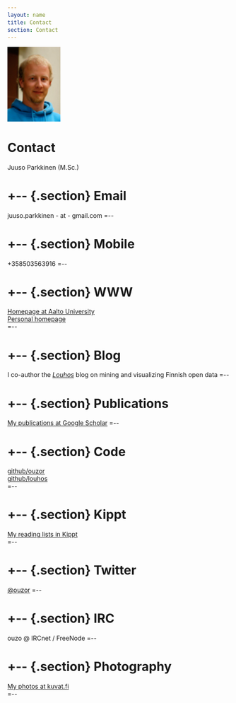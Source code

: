 ```yaml
---
layout: name
title: Contact
section: Contact
---
```


<img class='inset right' src='../images/juuso.jpg' title='Juuso Parkkinen' alt='Photo' width='120px' />

Contact
=======

Juuso Parkkinen (M.Sc.)

+--	{.section}
Email
========
juuso.parkkinen - at - gmail.com
=--

+--	{.section}
Mobile 
========
+358503563916
=--

+--	{.section}
WWW
========
[Homepage at Aalto University](http://users.ics.aalto.fi/japarkki/)  
[Personal homepage](http://ouzor.github.com/)  
=--

+--  {.section}
Blog
========
I co-author the _[Louhos](http://louhos.wordpress.com)_ blog on mining and visualizing Finnish open data
=--


+--  {.section}
Publications
========
[My publications at Google Scholar](http://scholar.google.com/citations?user=4d5VBfkAAAAJ
)
=--


+--  {.section}
Code
========
[github/ouzor](https://github.com/ouzor)  
[github/louhos](https://github.com/louhos)  
=--


+--  {.section}
Kippt
========
[My reading lists in Kippt](https://kippt.com/ouzor)  
=--

+--	{.section}
Twitter
=======
[@ouzor](http://twitter.com/ouzor)
=--

+--	{.section}
IRC
========
ouzo @ IRCnet / FreeNode
=--

+--  {.section}
Photography
========
[My photos at kuvat.fi](http://ouzo.kuvat.fi/)  
=--